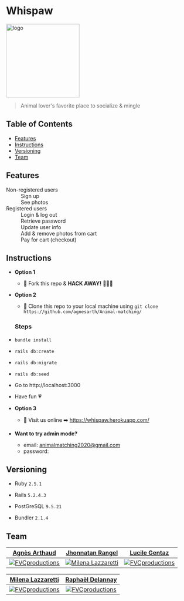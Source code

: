 # Whispaw 
<a href="#"><img src="" width="200" height="200" title="Chatons logo" alt="logo"></a>
> Animal lover's favorite place to socialize & mingle

## Table of Contents

- [Features](#features)
- [Instructions](#instructions)
- [Versioning](#versioning)
- [Team](#team)


## Features
<dl>
  <dt>Non-registered users</dt>
  <dd>Sign up</dd>
  <dd>See photos</dd>

  <dt>Registered users</dt>
  <dd>Login & log out</dd>
  <dd>Retrieve password</dd>
  <dd>Update user info</dd>
  <dd>Add & remove photos from cart</dd>
  <dd>Pay for cart (checkout)</dd>
  <dd></dd>
</dl>

## Instructions

- **Option 1**
    - 🍴 Fork this repo & **HACK AWAY!** 🔨🔨🔨
    
- **Option 2**
    - 👯 Clone this repo to your local machine using `git clone https://github.com/agnesarth/Animal-matching/`

    ### Steps
- `bundle install`
- `rails db:create`
- `rails db:migrate`
- `rails db:seed`
- Go to http://localhost:3000
- Have fun :heartpulse:

- **Option 3**
    - 👯 Visit us online :arrow_right: https://whispaw.herokuapp.com/
    
 - **Want to try admin mode?**
    - email: animalmatching2020@gmail.com
    - password: 

## Versioning

- Ruby ``2.5.1``

- Rails ``5.2.4.3``

- PostGreSQL ``9.5.21``

- Bundler ``2.1.4``

## Team



| <a href="https://github.com/agnesarth" target="_blank">**Agnès Arthaud**</a> | <a href="https://github.com/jhon-ran" target="_blank">**Jhonnatan Rangel**</a> | <a href="https://github.com/lgentaz" target="_blank">**Lucile Gentaz**</a> |
| :---: |:---:| :---:|
| [![FVCproductions](https://media-exp1.licdn.com/dms/image/C4E03AQGc8G50ruhuxw/profile-displayphoto-shrink_200_200/0?e=1596672000&v=beta&t=FjSX5gnxW5kGpsnedtBox2tTPWYDUsD5_4zlmRlDF4o)](#)    | [![Milena Lazzaretti](https://media-exp1.licdn.com/dms/image/C4D03AQFyv7LyeCk-Cg/profile-displayphoto-shrink_200_200/0?e=1596672000&v=beta&t=reDt5eUTD7z4Zq9s4_pxzzRozorf0KS7fNhJLEKNbL4)](#) | [![FVCproductions](https://media-exp1.licdn.com/dms/image/C5603AQHeNPSaa8cmoA/profile-displayphoto-shrink_200_200/0?e=1596672000&v=beta&t=EqumQNTG80Q9pUHbDn3d3KO1XGTBfIvvueUu4H20mrU)](#)  |


| <a href="https://github.com/mil3zh" target="_blank">**Milena Lazzaretti**</a> | <a href="https://github.com/Raphael-dln" target="_blank">**Raphaël Delannay**</a> | 
| :---: |:---:|
| [![FVCproductions](https://media-exp1.licdn.com/dms/image/C4D03AQGdA3DB8EBy1w/profile-displayphoto-shrink_200_200/0?e=1596672000&v=beta&t=n9QeuqQ9tCEiDdQQ5XtyCLQMdntg7yhA2TewNmCag4g)](#)    | [![FVCproductions](https://media-exp1.licdn.com/dms/image/C5603AQGeyV2izbUnLw/profile-displayphoto-shrink_200_200/0?e=1596672000&v=beta&t=iHKzNcCY21pzWYVTS_GdPwlDf1bHmIv2CLyLoWJTPyQ)](#) | 

